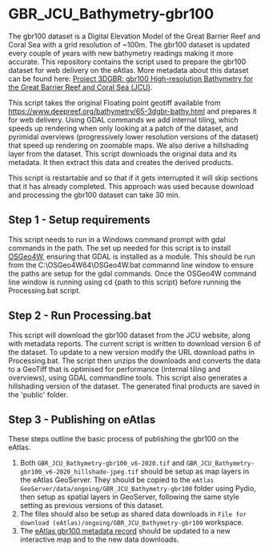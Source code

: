 # GBR_JCU_Bathymetry-gbr100
The gbr100 dataset is a Digital Elevation Model of the Great Barrier Reef and Coral Sea with a grid resolution of ~100m. The gbr100 dataset is updated every couple of years with new bathymetry readings making it more accurate. This repository contains the script used to prepare the gbr100 dataset for web delivery on the eAtlas. More metadata about this dataset can be found here: [Project 3DGBR: gbr100 High-resolution Bathymetry for the Great Barrier Reef and Coral Sea (JCU)](https://eatlas.org.au/data/uuid/200aba6b-6fb6-443e-b84b-86b0bbdb53ac).

This script takes the original Floating point geotiff available from https://www.deepreef.org/bathymetry/65-3dgbr-bathy.html and prepares it for web delivery. Using GDAL commands we add internal tiling, which speeds up rendering when only looking at a patch of the dataset, and pyrimidal overviews (progressively lower resolution versions of the dataset) that speed up rendering on zoomable maps. We also derive a hillshading layer from the dataset. This script downloads the original data and its metadata. It then extract this data and creates the derived products.

This script is restartable and so that if it gets interrupted it will skip sections that it has already completed. This approach was used because download and processing the gbr100 dataset can take 30 min.

## Step 1 - Setup requirements
This script needs to run in a Windows command prompt with gdal commands in the path. The set up needed for this script is to install [OSGeo4W](https://trac.osgeo.org/osgeo4w/),
ensuring that GDAL is installed as a module. This should be run from the C:\OSGeo4W64\OSGeo4W.bat commannd line window to ensure the paths are setup for the gdal commands.
Once the OSGeo4W command line window is running using cd {path to this script} before running the Processing.bat script.

## Step 2 - Run Processing.bat
This script will download the gbr100 dataset from the JCU website, along with metadata reports. The current script is written to download version 6 of the dataset. To update to a new version modify the URL download paths in Processing.bat. The script then unzips the downloads and converts the data to a GeoTiff that is optimised for performance (internal tiling and overviews), using GDAL commandline tools. This script also generates a hillshading version of the dataset. The generated final products are saved in the 'public' folder.

## Step 3 - Publishing on eAtlas
These steps outline the basic process of publishing the gbr100 on the eAtlas. 
1. Both `GBR_JCU_Bathymetry-gbr100_v6-2020.tif` and `GBR_JCU_Bathymetry-gbr100_v6-2020_hillshade-jpeg.tif` should be setup as map layers in the eAtlas GeoServer. They should be copied to the `eAtlas GeoServer/data/ongoing/GBR_JCU_Bathymetry-gbr100` folder using Pydio, then setup as spatial layers in GeoServer, following the same style setting as previous versions of this dataset. 
2. The files should also be setup as shared data downloads in `File for download (eAtlas)/ongoing/GBR_JCU_Bathymetry-gbr100` workspace.
3. The [eAtlas gbr100 metadata record](eatlas.org.au/data/uuid/200aba6b-6fb6-443e-b84b-86b0bbdb53ac) should be updated to a new interactive map and to the new data downloads.


